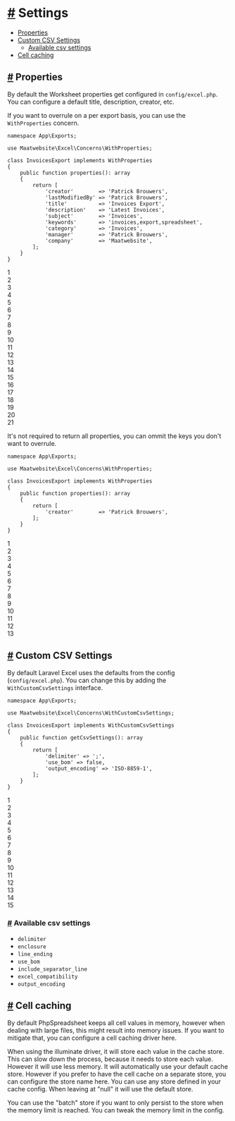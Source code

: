 [#](#settings) Settings
=======================

*   [Properties](#properties)
*   [Custom CSV Settings](#custom-csv-settings)
    *   [Available csv settings](#available-csv-settings)
*   [Cell caching](#cell-caching)

[#](#properties) Properties
---------------------------

By default the Worksheet properties get configured in `config/excel.php`. You can configure a default title, description, creator, etc.

If you want to overrule on a per export basis, you can use the `WithProperties` concern.

    namespace App\Exports;
    
    use Maatwebsite\Excel\Concerns\WithProperties;
    
    class InvoicesExport implements WithProperties
    {    
        public function properties(): array
        {
            return [
                'creator'        => 'Patrick Brouwers',
                'lastModifiedBy' => 'Patrick Brouwers',
                'title'          => 'Invoices Export',
                'description'    => 'Latest Invoices',
                'subject'        => 'Invoices',
                'keywords'       => 'invoices,export,spreadsheet',
                'category'       => 'Invoices',
                'manager'        => 'Patrick Brouwers',
                'company'        => 'Maatwebsite',
            ];
        }
    }
    

1  
2  
3  
4  
5  
6  
7  
8  
9  
10  
11  
12  
13  
14  
15  
16  
17  
18  
19  
20  
21  

It's not required to return all properties, you can ommit the keys you don't want to overrule.

    namespace App\Exports;
    
    use Maatwebsite\Excel\Concerns\WithProperties;
    
    class InvoicesExport implements WithProperties
    {    
        public function properties(): array
        {
            return [
                'creator'        => 'Patrick Brouwers',
            ];
        }
    }
    

1  
2  
3  
4  
5  
6  
7  
8  
9  
10  
11  
12  
13  

[#](#custom-csv-settings) Custom CSV Settings
---------------------------------------------

By default Laravel Excel uses the defaults from the config (`config/excel.php`). You can change this by adding the `WithCustomCsvSettings` interface.

    namespace App\Exports;
    
    use Maatwebsite\Excel\Concerns\WithCustomCsvSettings;
    
    class InvoicesExport implements WithCustomCsvSettings
    {    
        public function getCsvSettings(): array
        {
            return [
                'delimiter' => ';',
                'use_bom' => false,
                'output_encoding' => 'ISO-8859-1',
            ];
        }
    }
    

1  
2  
3  
4  
5  
6  
7  
8  
9  
10  
11  
12  
13  
14  
15  

### [#](#available-csv-settings) Available csv settings

*   `delimiter`
*   `enclosure`
*   `line_ending`
*   `use_bom`
*   `include_separator_line`
*   `excel_compatibility`
*   `output_encoding`

[#](#cell-caching) Cell caching
-------------------------------

By default PhpSpreadsheet keeps all cell values in memory, however when dealing with large files, this might result into memory issues. If you want to mitigate that, you can configure a cell caching driver here.

When using the illuminate driver, it will store each value in the cache store. This can slow down the process, because it needs to store each value. However it will use less memory. It will automatically use your default cache store. However if you prefer to have the cell cache on a separate store, you can configure the store name here. You can use any store defined in your cache config. When leaving at "null" it will use the default store.

You can use the "batch" store if you want to only persist to the store when the memory limit is reached. You can tweak the memory limit in the config.